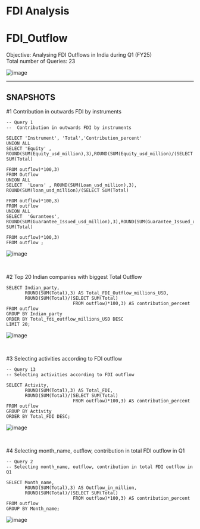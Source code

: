 # FDI Analysis
# FDI_Outflow
Objective: Analysing FDI Outflows in India during Q1 (FY25)  
Total number of Queries: 23

![image](https://github.com/user-attachments/assets/b11d4796-7657-46d0-99e4-6da7b7e64bc0)

---
## SNAPSHOTS  

#1 Contribution in outwards FDI by instruments <BR>

```
-- Query 1
--  Contribution in outwards FDI by instruments

SELECT 'Instrument', 'Total','Contribution_percent'
UNION ALL
SELECT 'Equity' , ROUND(SUM(Equity_usd_million),3),ROUND(SUM(Equity_usd_million)/(SELECT SUM(Total)
                                                                                  FROM outflow)*100,3) 
FROM Outflow
UNION ALL
SELECT	'Loans' , ROUND(SUM(Loan_usd_million),3), ROUND(SUM(loan_usd_million)/(SELECT SUM(Total)
                                                                               FROM outflow)*100,3)  
FROM outflow 
UNION ALL
SELECT  'Gurantees', ROUND(SUM(Guarantee_Issued_usd_million),3),ROUND(SUM(Guarantee_Issued_usd_million)/(SELECT SUM(Total)
                                                                                                         FROM outflow)*100,3)  
FROM outflow ;
```
![image](https://github.com/user-attachments/assets/aa9f4505-1346-46b9-ad04-314fbf29f95e)


<BR>

#2 Top 20 Indian companies with biggest Total Outflow<BR>

```
SELECT Indian_party,
       ROUND(SUM(Total),3) AS Total_FDI_Outflow_millions_USD,
       ROUND(SUM(Total)/(SELECT SUM(Total) 
                         FROM outflow)*100,3) AS contribution_percent
FROM outflow
GROUP BY Indian_party
ORDER BY Total_fdi_outflow_millions_USD DESC
LIMIT 20;

```
![image](https://github.com/user-attachments/assets/87d02de4-04eb-4292-918d-ccec5a71e98d)

<BR>

#3 Selecting activities according to FDI outflow  <BR>

```
-- Query 13
-- Selecting activities according to FDI outflow

SELECT Activity,
       ROUND(SUM(Total),3) AS Total_FDI,
       ROUND(SUM(Total)/(SELECT SUM(Total) 
                         FROM outflow)*100,3) AS contribution_percent
FROM outflow
GROUP BY Activity
ORDER BY Total_FDI DESC;

```
![image](https://github.com/user-attachments/assets/2955a5aa-05e4-444a-95b8-41ba741ce08b)

<BR>

#4 Selecting month_name, outflow, contribution in total FDI outflow in Q1  <BR>

```
-- Query 2
-- Selecting month_name, outflow, contribution in total FDI outflow in Q1

SELECT Month_name,
       ROUND(SUM(Total),3) AS Outflow_in_million,
       ROUND(SUM(Total)/(SELECT SUM(Total) 
                         FROM outflow)*100,3) AS contribution_percent
FROM outflow
GROUP BY Month_name;

```
![image](https://github.com/user-attachments/assets/fd194e2b-0d56-4bdb-89f2-018d0c977d82)

<BR>
